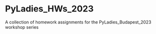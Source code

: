 # PyLadies_HWs_2023
A collection of homework assignments for the PyLadies_Budapest_2023 workshop series

